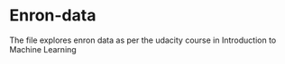 # Enron-data
The file explores enron data as per the udacity course in Introduction to Machine Learning
